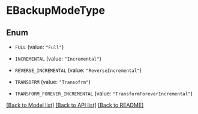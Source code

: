 # EBackupModeType

## Enum


* `FULL` (value: `"Full"`)

* `INCREMENTAL` (value: `"Incremental"`)

* `REVERSE_INCREMENTAL` (value: `"ReverseIncremental"`)

* `TRANSOFRM` (value: `"Transofrm"`)

* `TRANSFORM_FOREVER_INCREMENTAL` (value: `"TransformForeverIncremental"`)


[[Back to Model list]](../README.md#documentation-for-models) [[Back to API list]](../README.md#documentation-for-api-endpoints) [[Back to README]](../README.md)



